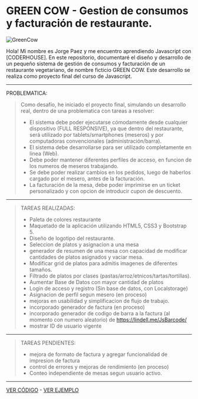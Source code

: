# GREEN COW  - Gestion de consumos y facturación de restaurante.

![GreenCow](https://greencow.netlify.app/svg/Logo.svg)

Hola! Mi nombre es Jorge Paez y me encuentro aprendiendo Javascript con [CODERHOUSE].
En este repositorio, documentaré el diseño y desarrollo de un pequeño sistema de gestión de consumos y facturación de un restaurante vegetariano, de nombre ficticio GREEN COW.
Este desarrollo se realiza como proyecto final del curso de Javascript.

***

PROBLEMATICA:
>Como desafío, he iniciado el proyecto final, simulando un desarrollo real, dentro de una problematica con tareas a resolver:
> * El sistema debe poder ejecutarse cómodamente desde cualquier dispositivo (FULL RESPONSIVE), ya que dentro del restaurante, será utilizado por tablets/smartphones (meseros) y por computadoras convencionales (administración/barra).
> * El sistema debe desarrollarse para ser utilizado completamente en linea (Web).
> * Debe poder mantener diferentes perfiles de acceso, en funcion de los numeros de meseros trabajando.
> * Se debe poder realizar cambios en los pedidos, luego de haberlos cargado por el mesero, antes de la facturación.
> * La facturación de la mesa, debe poder imprimirse en un ticket personalizado y con opcion de introducir cupon de descuento.

***

>TAREAS REALIZADAS:
> * Paleta de colores restaurante
> * Maquetado de la aplicación utilizando HTML5, CSS3 y Bootstrap 5.
> * Diseño de logotipo del restaurante.
> * Seleccion de platos y asignacion a una mesa
> * generador de resumen de una mesa con capacidad de modificar cantidades de platos asignados y vaciar mesa.
> * Modificar grid de platos para admitis imagenes de diferentes tamaños.
> * Filtrado de platos por clases (pastas/arroz/etnicos/tartas/tortillas).
> * Aumentar Base de Datos con mayor cantidad de platos
> * Login de acceso y registro (Sin base de datos, con Localstorage)
> * Asignacion de perfil segun mesero (en proceso)
> * mejoras en usabilidad y simplificacion de flujo de trabajo.
> * incorporado generador de factura (en proceso)
> * incorporado generador de codigo de barra a la factura (al momento con numero aleatorio) de https://lindell.me/JsBarcode/
> * mostrar ID de usuario vigente
***

>TAREAS PENDIENTES:
> * mejora de formato de factura y agregar funcionalidad de impresion de factura
> * control de errores y mejoras de rendimiento (en proceso)
> * Conteo independiente de mesas segun usuario activo.
***
[VER CÓDIGO](https://github.com/GiorgioCode/GreenCowMenu/blob/master/index.html) - [VER EJEMPLO](https://greencow.netlify.app/)